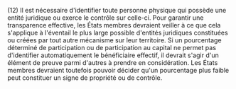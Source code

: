 (12) Il est nécessaire d'identifier toute personne physique qui possède une entité juridique ou exerce le contrôle sur celle-ci. Pour garantir une transparence effective, les États membres devraient veiller à ce que cela s'applique à l'éventail le plus large possible d'entités juridiques constituées ou créées par tout autre mécanisme sur leur territoire. Si un pourcentage déterminé de participation ou de participation au capital ne permet pas d'identifier automatiquement le bénéficiaire effectif, il devrait s'agir d'un élément de preuve parmi d'autres à prendre en considération. Les États membres devraient toutefois pouvoir décider qu'un pourcentage plus faible peut constituer un signe de propriété ou de contrôle.